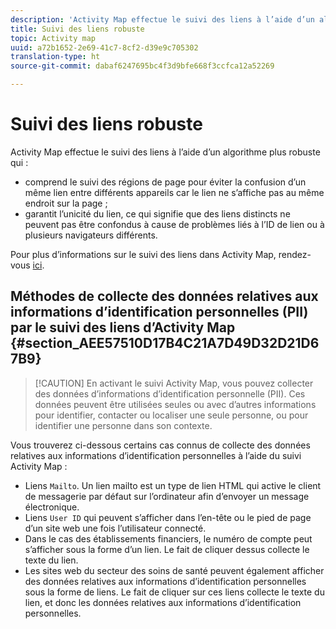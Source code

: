 ```yaml
---
description: 'Activity Map effectue le suivi des liens à l’aide d’un algorithme plus robuste qui '
title: Suivi des liens robuste
topic: Activity map
uuid: a72b1652-2e69-41c7-8cf2-d39e9c705302
translation-type: ht
source-git-commit: dabaf6247695bc4f3d9bfe668f3ccfca12a52269

---
```



# Suivi des liens robuste

Activity Map effectue le suivi des liens à l’aide d’un algorithme plus robuste qui :

* comprend le suivi des régions de page pour éviter la confusion d’un même lien entre différents appareils car le lien ne s’affiche pas au même endroit sur la page ;
* garantit l’unicité du lien, ce qui signifie que des liens distincts ne peuvent pas être confondus à cause de problèmes liés à l’ID de lien ou à plusieurs navigateurs différents.

Pour plus d’informations sur le suivi des liens dans Activity Map, rendez-vous [ici](/help/analyze/activity-map/activitymap-link-tracking/activitymap-link-tracking-methodology.md).

## Méthodes de collecte des données relatives aux informations d’identification personnelles (PII) par le suivi des liens d’Activity Map {#section_AEE57510D17B4C21A7D49D32D21D67B9}

>[!CAUTION] En activant le suivi Activity Map, vous pouvez collecter des données d’informations d’identification personnelle (PII). Ces données peuvent être utilisées seules ou avec d’autres informations pour identifier, contacter ou localiser une seule personne, ou pour identifier une personne dans son contexte.

Vous trouverez ci-dessous certains cas connus de collecte des données relatives aux informations d’identification personnelles à l’aide du suivi Activity Map :

* Liens `Mailto`. Un lien mailto est un type de lien HTML qui active le client de messagerie par défaut sur l’ordinateur afin d’envoyer un message électronique.
* Liens `User ID` qui peuvent s’afficher dans l’en-tête ou le pied de page d’un site web une fois l’utilisateur connecté.
* Dans le cas des établissements financiers, le numéro de compte peut s’afficher sous la forme d’un lien. Le fait de cliquer dessus collecte le texte du lien.
* Les sites web du secteur des soins de santé peuvent également afficher des données relatives aux informations d’identification personnelles sous la forme de liens. Le fait de cliquer sur ces liens collecte le texte du lien, et donc les données relatives aux informations d’identification personnelles.
